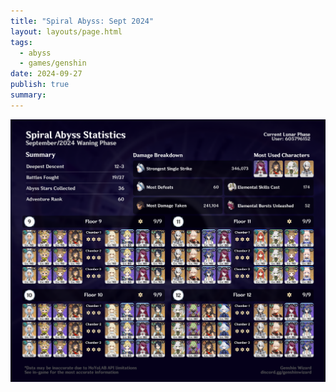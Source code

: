 ```yaml
---
title: "Spiral Abyss: Sept 2024"
layout: layouts/page.html
tags:
  - abyss
  - games/genshin
date: 2024-09-27
publish: true
summary: 
---
```

![Abyss Overview](./photos/09-24_abyss.png)